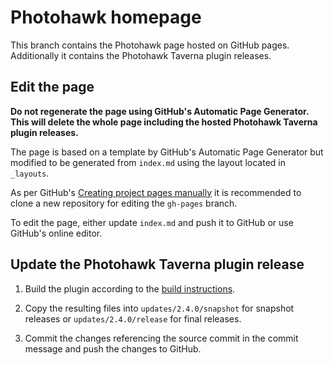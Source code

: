 # Photohawk homepage
This branch contains the Photohawk page hosted on GitHub pages. Additionally it contains the Photohawk Taverna plugin releases.

## Edit the page
**Do not regenerate the page using GitHub's Automatic Page Generator. This will delete the whole page including the hosted Photohawk Taverna plugin releases.**

The page is based on a template by GitHub's Automatic Page Generator but modified to be generated from `index.md` using the layout located in `_layouts`.

As per GitHub's [Creating project pages manually](https://help.github.com/articles/creating-project-pages-manually) it is recommended to clone a new repository for editing the `gh-pages` branch.

To edit the page, either update `index.md` and push it to GitHub or use GitHub's online editor.

## Update the Photohawk Taverna plugin release
1. Build the plugin according to the [build instructions](https://github.com/datascience/photohawk#build).

2. Copy the resulting files into `updates/2.4.0/snapshot` for snapshot releases or `updates/2.4.0/release` for final releases.

3. Commit the changes referencing the source commit in the commit message and push the changes to GitHub.